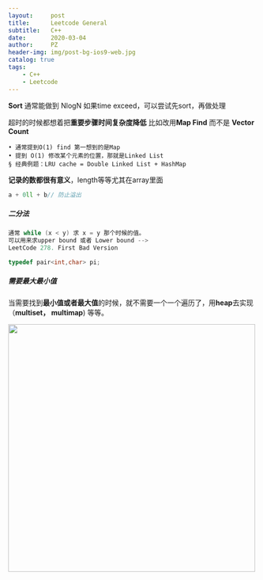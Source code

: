 ```yaml
---
layout:     post
title:      Leetcode General
subtitle:   C++
date:       2020-03-04
author:     PZ
header-img: img/post-bg-ios9-web.jpg
catalog: true
tags:
    - C++
    - Leetcode
---
```



**Sort** 通常能做到 NlogN 如果time exceed，可以尝试先sort，再做处理

超时的时候都想着把**重要步骤时间复杂度降低**
比如改用**Map Find** 而不是 **Vector Count**

	• 通常提到O(1) find 第一想到的是Map
	• 提到 O(1) 修改某个元素的位置，那就是Linked List 
	§ 经典例题：LRU cache = Double Linked List + HashMap

**记录的数都很有意义**，length等等尤其在array里面


```c++ 
a + 0ll + b// 防止溢出
``` 

##### 二分法

```c++  
通常 while (x < y) 求 x = y 那个时候的值。 
可以用来求upper bound 或者 Lower bound --> 
LeetCode 278. First Bad Version
```


```c++
typedef pair<int,char> pi;
```

##### 需要最大最小值

当需要找到**最小值或者最大值**的时候，就不需要一个一个遍历了，用**heap**去实现 （**multiset， multimap**) 等等。

<img src="https://camo.githubusercontent.com/..." data-canonical-src="http://wx2.sinaimg.cn/large/006m97Kgly1ftmb1yc189j30v90usq66.jpg" width="500" height="500" />